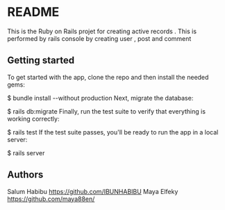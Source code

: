 # README

This is the Ruby on Rails projet for creating active records . This is performed by rails console
by creating user , post and comment

## Getting started

To get started with the app, clone the repo and then install the needed gems:

$ bundle install --without production
Next, migrate the database:

$ rails db:migrate
Finally, run the test suite to verify that everything is working correctly:

$ rails test
If the test suite passes, you'll be ready to run the app in a local server:

$ rails server

## Authors
Salum Habibu https://github.com/IBUNHABIBU
Maya Elfeky https://github.com/maya88en/

